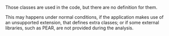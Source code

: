 Those classes are used in the code, but there are no definition for them.

This may happens under normal conditions, if the application makes use of an unsupported extension, that defines extra classes; 
or if some external libraries, such as PEAR, are not provided during the analysis.

<?php

// FPDF is a classic PDF class, that is usually omitted by Exakat. 
$o = new FPDF();

// Exakat reports undefined classes in instanceof
// PHP ignores them
if ($o instanceof SomeClass) {
    // doSomething();
}

// Classes may be used in typehint too
function foo(TypeHintClass $x) {
    // doSomething();
}

?>

